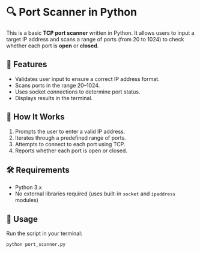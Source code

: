 # 🔍 Port Scanner in Python

This is a basic **TCP port scanner** written in Python. It allows users to input a target IP address and scans a range of ports (from 20 to 1024) to check whether each port is **open** or **closed**.

## 📌 Features

- Validates user input to ensure a correct IP address format.
- Scans ports in the range 20–1024.
- Uses socket connections to determine port status.
- Displays results in the terminal.

## 🧠 How It Works

1. Prompts the user to enter a valid IP address.
2. Iterates through a predefined range of ports.
3. Attempts to connect to each port using TCP.
4. Reports whether each port is open or closed.

## 🛠️ Requirements

- Python 3.x
- No external libraries required (uses built-in `socket` and `ipaddress` modules)

## 🚀 Usage

Run the script in your terminal:

```bash
python port_scanner.py
